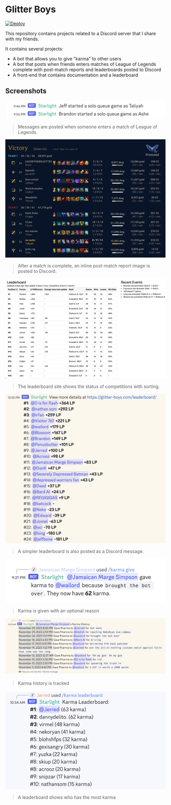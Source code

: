 # Glitter Boys

[![Deploy](https://github.com/shepherdjerred/glitter-boys/actions/workflows/deploy.yml/badge.svg)](https://github.com/shepherdjerred/glitter-boys/actions/workflows/deploy.yml)

This repository contains projects related to a Discord server that I share with my friends.

It contains several projects:

- A bot that allows you to give "karma" to other users
- A bot that posts when friends enters matches of League of Legends complete with post-match reports and leaderboards posted to Discord
- A front-end that contains documentation and a leaderboard

## Screenshots

![Discord message when someone enters a game](./assets/prematch.png)

> Messages are posted when someone enters a match of League of Legends.

![Post-match report when someone finishes a game](./assets/postmatch.png)

> After a match is complete, an inline post-match report image is posted to Discord.

[![The leaderboard site](./assets/leaderboard_site.png)](https://glitter-boys.com/leaderboard/)

> The leaderboard site shows the status of competitions with sorting.

![The leaderboard as a Discord message](./assets/leaderboard_message.png)

> A simpler leaderboard is also posted as a Discord message.

![Giving karma](./assets/karma_give.png)

> Karma is given with an optional reason

![Karma history](./assets/karma_history.png)

> Karma history is tracked

![Karma leaderboard](./assets/karma_leaderboard.png)

> A leaderboard shows who has the most karma
